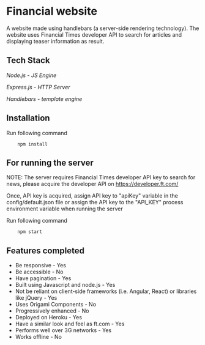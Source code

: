 # Financial website

A website made using handlebars (a server-side rendering technology). The website uses Financial Times developer API to search for articles and displaying teaser information as result.
## Tech Stack
*Node.js - JS Engine*

*Express.js - HTTP Server*

*Handlebars - template engine*


## Installation
Run following command
```
    npm install
```

## For running the server
NOTE: The server requires Financial Times developer API key to search for news, please acquire the developer API on https://developer.ft.com/

Once, API key is acquired, assign API key to "apiKey" variable in the config/default.json file or assign the API key to the "API_KEY" process environment variable when running the server

Run following command
```
    npm start
```

## Features completed
- Be responsive - Yes
- Be accessible - No
- Have pagination - Yes
- Built using Javascript and node.js - Yes
- Not be reliant on client-side frameworks (i.e. Angular, React) or libraries like jQuery - Yes
- Uses Origami Components - No
- Progressively enhanced - No
- Deployed on Heroku - Yes
- Have a similar look and feel as ft.com - Yes
- Performs well over 3G networks - Yes
- Works offline - No